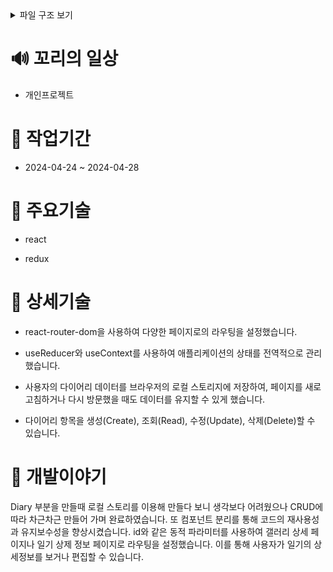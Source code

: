<details>
<summary>파일 구조 보기</summary>
src<br/>
 ┣ components<br/>
 ┃ ┣ Buttons.js<br/>
 ┃ ┣ DiaryEditor.js<br/>
 ┃ ┣ DiaryItem.js<br/>
 ┃ ┣ DiaryList.js<br/>
 ┃ ┣ EmotionList.js<br/>
 ┃ ┣ GalleryCard.js<br/>
 ┃ ┣ GalleryDetail.js<br/>
 ┃ ┣ GallerySearch.js<br/>
 ┃ ┣ Header.js<br/>
 ┃ ┣ NavBar.js<br/>
 ┃ ┗ Viewer.js<br/>
 ┣ hook<br/>
 ┃ ┗ useDiary.js<br/>
 ┣ img<br/>
 ┃ ┣ emotion1.png<br/>
 ┃ ┣ emotion2.png<br/>
 ┃ ┣ emotion3.png<br/>
 ┃ ┣ emotion4.png<br/>
 ┃ ┗ emotion5.png<br/>
 ┣ pages<br/>
 ┃ ┣ DiaryEdit.js<br/>
 ┃ ┣ DiaryHome.js<br/>
 ┃ ┣ DiaryInfo.js<br/>
 ┃ ┣ DiaryNew.js<br/>
 ┃ ┗ GalleryHome.js<br/>
 ┣ redux<br/>
 ┃ ┣ actions<br/>
 ┃ ┃ ┗ tailAction.js<br/>
 ┃ ┣ reducers<br/>
 ┃ ┃ ┣ index.js<br/>
 ┃ ┃ ┗ tailReducer.js<br/>
 ┃ ┗ store.js<br/>
 ┣ App.css<br/>
 ┣ App.js<br/>
 ┣ index.css<br/>
 ┣ index.js<br/>
 ┗ util.js<br/>
</details>

# 🔊 꼬리의 일상
- 개인프로젝트

# 📅 작업기간
- 2024-04-24 ~ 2024-04-28

# 📍 주요기술
- react

- redux

# 🔦 상세기술
- react-router-dom을 사용하여 다양한 페이지로의 라우팅을 설정했습니다.

- useReducer와 useContext를 사용하여 애플리케이션의 상태를 전역적으로 관리했습니다.

- 사용자의 다이어리 데이터를 브라우저의 로컬 스토리지에 저장하여, 페이지를 새로고침하거나 다시 방문했을 때도 데이터를 유지할 수 있게 했습니다.

- 다이어리 항목을 생성(Create), 조회(Read), 수정(Update), 삭제(Delete)할 수 있습니다.

# 📕 개발이야기
Diary 부분을 만들때 로컬 스토리를 이용해 만들다 보니 생각보다 어려웠으나 CRUD에 따라 차근차근 만들어 가며 완료하였습니다. 또 컴포넌트 분리를 통해 코드의 재사용성과 유지보수성을 향상시켰습니다. id와 같은 동적 파라미터를 사용하여 갤러리 상세 페이지나 일기 상제 정보 페이지로 라우팅을 설정했습니다. 이를 통해 사용자가 일기의 상세정보를 보거나 편집할 수 있습니다.
